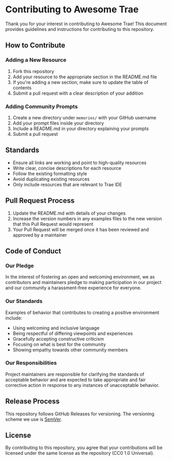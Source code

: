 # Contributing to Awesome Trae

Thank you for your interest in contributing to Awesome Trae! This document provides guidelines and instructions for contributing to this repository.

## How to Contribute

### Adding a New Resource

1. Fork this repository
2. Add your resource to the appropriate section in the README.md file
3. If you're adding a new section, make sure to update the table of contents
4. Submit a pull request with a clear description of your addition

### Adding Community Prompts

1. Create a new directory under `memories/` with your GitHub username
2. Add your prompt files inside your directory
3. Include a README.md in your directory explaining your prompts
4. Submit a pull request

## Standards

- Ensure all links are working and point to high-quality resources
- Write clear, concise descriptions for each resource
- Follow the existing formatting style
- Avoid duplicating existing resources
- Only include resources that are relevant to Trae IDE

## Pull Request Process

1. Update the README.md with details of your changes
2. Increase the version numbers in any examples files to the new version that this Pull Request would represent
3. Your Pull Request will be merged once it has been reviewed and approved by a maintainer

## Code of Conduct

### Our Pledge

In the interest of fostering an open and welcoming environment, we as contributors and maintainers pledge to making participation in our project and our community a harassment-free experience for everyone.

### Our Standards

Examples of behavior that contributes to creating a positive environment include:

- Using welcoming and inclusive language
- Being respectful of differing viewpoints and experiences
- Gracefully accepting constructive criticism
- Focusing on what is best for the community
- Showing empathy towards other community members

### Our Responsibilities

Project maintainers are responsible for clarifying the standards of acceptable behavior and are expected to take appropriate and fair corrective action in response to any instances of unacceptable behavior.

## Release Process

This repository follows GitHub Releases for versioning. The versioning scheme we use is [SemVer](http://semver.org/).

## License

By contributing to this repository, you agree that your contributions will be licensed under the same license as the repository (CC0 1.0 Universal).